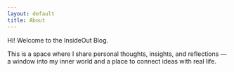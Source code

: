 ```yaml
---
layout: default
title: About
---
```


Hi! Welcome to the InsideOut Blog.

This is a space where I share personal thoughts, insights, and reflections — a window into my inner world and a place to connect ideas with real life.
